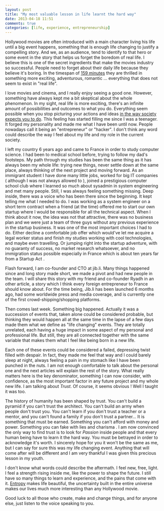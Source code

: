 ```yaml
---
layout: post
title: "My most valuable lesson in life learnt the hard way"
date: 2013-04-18 11:51
comments: true
categories: [life, experience, entrepreneurship] 
---
```



Hollywood movies are often introduced with a main character living his life until a big event happens,
something that is enough life changing to justify a compelling story. And we, as an audience,
tend to identify to that hero or some event in the story that helps us forget the boredom of real life.
I believe this is one of the secret ingredients that make the movies industry so successful.
People need to forget about their daily life because they believe it's boring. 
In the timespan of  [159 minutes][1] they are thrilled in something more exciting, adventurous, romantic ...
everything that does not seem to exist in "real life". 

<!-- more -->


I love movies and cinema, and I really enjoy seeing a good one. However, something have always kept me a bit skeptical about the whole phenomenon. 
In my sight, real life is more exciting, there's an infinite amount of possibilities
and outcomes to what you do. Everything seem possible when you stop picturing your
actions and ideas [in the way society expects you to do][3]. This feeling has started filling me since I was a teenager.
It forged my personality and made me what I have been until now. People nowadays call it being an "entrepreneur" or "hacker".
I don't think any word could describe the way I feel about my life and my role in the current society.

I left my country 6 years ago and came to France in order to study computer science.
I had been to medical school before, trying to follow my dad's footsteps.
My path through my studies has been the same thing as it has always been my whole life:
trying new things, never settle down at the same place, always thinking of the next project
and moving forward. As an immigrant student I have done many little jobs, worked for big IT
companies ( although I was not always allowed to ), joined a prestigious computer school club
where I learned so much about sysadmin in system engineering and met many people.
Still, I was always feeling something missing. Deep inside, there was a voice who has been there since the beginning.
It kept telling me what 
I needed to do. I was working as a system engineer on a short term contract when a friend 
(at the time) offered me to start our own startup where I would be responsible for all the
technical aspect. When I think about it now, the idea was not that attractive, 
there was no business plan and we were just a team of three guys without any previous experience in
the startup business. It was one of the most important choices I had to do. 
Either decline a comfortable job offer which would've let me acquire a legal worker
status and finish my studies working with cool technologies, and maybe even travelling.
Or jumping right into the startup adventure, with no guaranty of success, no market
research whatsoever, and no immigration status possible especially in France which
is about ten years far from a Startup Act .

Flash forward, I am co-founder and CTO at jib.li. Many things happened since and
long story made short, we made a pivot and had new people in the team.
I will share this story with my friend and co-founder Ryadh in an other article,
a story which I think every foreign entrepreneur to France should know about.
For the time being, Jib.li has been launched 6 months ago, had some worldwide press and
media coverage, and is currently one of the first crowd-shipping/shopping platforms. 

Then comes last week. Something big happened. Actually it was a succession of
events that, taken alone could be considered probable, but thinking they would happen all
at the same time in the lapse of a few days made them what we define as "life changing" events.
They are totally unrelated, each having a huge impact in some aspect of my personal and
professional life. But still, they are all connected together with the same variable 
that makes them what I feel like being born in a new life. 

Each one of these events could be considered a failed, depressing twist filled with despair.
In fact, they made me feel that way and I could barely sleep at night, always feeling a pain
in my stomach like I have been punched in the nuts. I am not enough comfortable to talk about
the personal one and the next articles will explain the rest of the story. What really matters
here is the key denominator, something I can now consider, with confidence, as the most important factor in any
future project and my whole new life. I am talking about _Trust_. Of course, it seems obvious !
Well I taught it was too.

The history of humanity has been shaped by trust. You can't build a pyramid if 
you can't trust the architect. You can't build an army when people don't trust you. You can't learn if you don't 
trust a teacher or a mentor, and you can't found a family if you don't trust a partner... 
It is something that must be earned. Something you can't afford with money and power. Something you can 
fake with lies and charisma . I am now convinced the only way to find trust is to look for _Passion_ inside people and that every human
being have to learn it the hard way. You must be betrayed in order to acknowledge it's worth. I sincerely hope for
you it won't be the same as me, but I can say for sure this was my life changing event.
Anything that will come after will be different and I am very thankful I was given this precious lesson in my youth. 

I don't know what words could describe the aftermath. I feel new, free, light.
I feel a strength rising inside me, like the power to shape the future. I still have so many
things to learn and experience, and the pains that come with it. [Entropy][2] makes
life beautiful, the uncertainty built in the entire universe makes our lives much more interesting than any Hollywood movie. 

Good luck to all those who create, make and change things, and for anyone else, just listen to the voice speaking to you.  



[1]: http://www.slashfilm.com/by-the-numbers-the-length-of-feature-films/2/
[2]: http://www.bbc.co.uk/programmes/p00ynyl7 
[3]: http://www.youtube.com/watch?v=lVeSLFgcKkw
